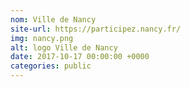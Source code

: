 ```yaml
---
nom: Ville de Nancy
site-url: https://participez.nancy.fr/
img: nancy.png
alt: logo Ville de Nancy
date: 2017-10-17 00:00:00 +0000
categories: public
---
```

